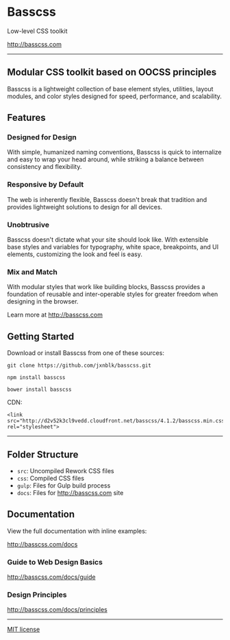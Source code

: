 # Basscss

Low-level CSS toolkit

http://basscss.com

---

## Modular CSS toolkit based on OOCSS principles

Basscss is a lightweight collection of base element styles, utilities, layout modules, and color styles designed for speed, performance, and scalability.

## Features

### Designed for Design
With simple, humanized naming conventions,
Basscss is quick to internalize and easy to wrap your head around,
while striking a balance between consistency and flexibility.

### Responsive by Default
The web is inherently flexible, Basscss doesn't break that tradition
and provides lightweight solutions to design for all devices.

### Unobtrusive
Basscss doesn't dictate what your site should look like.
With extensible base styles and variables for typography, white space, breakpoints, and UI elements,
customizing the look and feel is easy.

### Mix and Match
With modular styles that work like building blocks,
Basscss provides a foundation of reusable and inter-operable styles
for greater freedom when designing in the browser.

Learn more at http://basscss.com

## Getting Started
Download or install Basscss from one of these sources:

```
git clone https://github.com/jxnblk/basscss.git
```

```
npm install basscss
```

```
bower install basscss
```

CDN:
```
<link src="http://d2v52k3cl9vedd.cloudfront.net/basscss/4.1.2/basscss.min.css" rel="stylesheet">
```

---

## Folder Structure
- `src`: Uncompiled Rework CSS files
- `css`: Compiled CSS files
- `gulp`: Files for Gulp build process
- `docs`: Files for http://basscss.com site


## Documentation
View the full documentation with inline examples:

http://basscss.com/docs

### Guide to Web Design Basics
http://basscss.com/docs/guide

### Design Principles
http://basscss.com/docs/principles

---

[MIT license](http://opensource.org/licenses/MIT)

